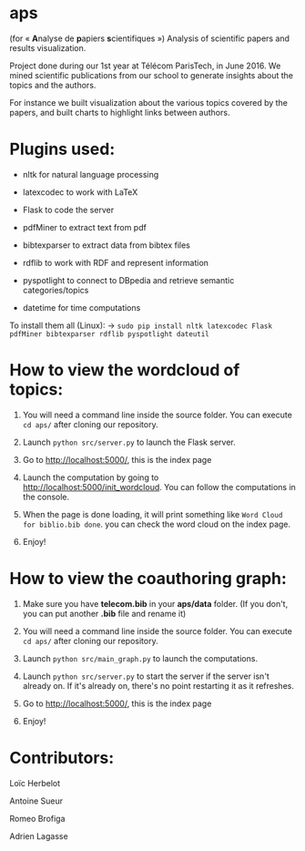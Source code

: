 
# aps 
(for « **A**nalyse de **p**apiers **s**cientifiques »)
Analysis of scientific papers and results visualization.

Project done during our 1st year at Télécom ParisTech, in June 2016.
We mined scientific publications from our school to generate insights about the topics and the authors.

For instance we built visualization about the various topics covered by the papers, and built charts to highlight links between authors.


# Plugins used:

* nltk for natural language processing

* latexcodec to work with LaTeX

* Flask to code the server

* pdfMiner to extract text from pdf

* bibtexparser to extract data from bibtex files

* rdflib to work with RDF and represent information

* pyspotlight to connect to DBpedia and retrieve semantic categories/topics

* datetime for time computations

To install them all (Linux):
→ ```sudo pip install nltk latexcodec Flask pdfMiner bibtexparser rdflib pyspotlight dateutil```

# How to view the wordcloud of topics:

1) You will need a command line inside the source folder. You can execute ```cd aps/``` after cloning our repository.

2) Launch ```python src/server.py``` to launch the Flask server.

3) Go to [http://localhost:5000/](http://localhost:5000/), this is the index page

4) Launch the computation by going to [http://localhost:5000/init_wordcloud](http://localhost:5000/init_wordcloud). You can follow the computations in the console.

5) When the page is done loading, it will print something like ```Word Cloud for biblio.bib done```. you can check the word cloud on the index page.

6) Enjoy!

# How to view the coauthoring graph:

1) Make sure you have **telecom.bib** in your **aps/data** folder.
(If you don't, you can put another **.bib** file and rename it)

2) You will need a command line inside the source folder. You can execute ```cd aps/``` after cloning our repository.

3) Launch ```python src/main_graph.py``` to launch the computations.

4) Launch ```python src/server.py``` to start the server if the server isn't already on. If it's already on, there's no point restarting it as it refreshes.

5) Go to [http://localhost:5000/](http://localhost:5000/), this is the index page

6) Enjoy!
# Contributors:

Loïc Herbelot

Antoine Sueur

Romeo Brofiga

Adrien Lagasse


